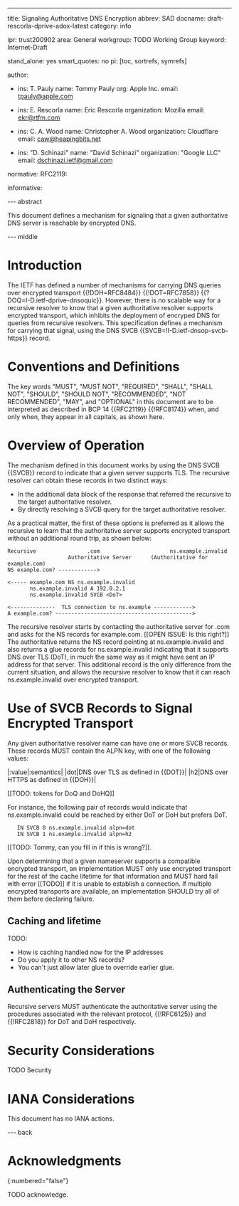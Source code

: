 ---
title: Signaling Authoritative DNS Encryption
abbrev: SAD
docname: draft-rescorla-dprive-adox-latest
category: info

ipr: trust200902
area: General
workgroup: TODO Working Group
keyword: Internet-Draft

stand_alone: yes
smart_quotes: no
pi: [toc, sortrefs, symrefs]

author:

 -
    ins: T. Pauly
    name: Tommy Pauly
    org: Apple Inc.
    email: tpauly@apple.com

 -
    ins: E. Rescorla
    name: Eric Rescorla
    organization: Mozilla
    email: ekr@rtfm.com

 -
    ins: C. A. Wood
    name: Christopher A. Wood
    organization: Cloudflare
    email: caw@heapingbits.net

 -
    ins: "D. Schinazi"
    name: "David Schinazi"
    organization: "Google LLC"
    email: dschinazi.ietf@gmail.com



normative:
  RFC2119:

informative:



--- abstract

This document defines a mechanism for signaling that a given
authoritative DNS server is reachable by encrypted DNS.

--- middle

# Introduction

The IETF has defined a number of mechanisms for carrying DNS queries
over encrypted transport {{!DOH=RFC8484}} {{!DOT=RFC7858}}
{{?DOQ=I-D.ietf-dprive-dnsoquic}}. However, there is no scalable
way for a recursive resolver to know that a given authoritative
resolver supports encrypted transport, which inhibits the deployment
of encryped DNS for queries from recursive resolvers. This specification
defines a mechanism for carrying that signal, using the
DNS SVCB {{SVCB=!I-D.ietf-dnsop-svcb-https}} record.



# Conventions and Definitions

The key words "MUST", "MUST NOT", "REQUIRED", "SHALL", "SHALL NOT", "SHOULD",
"SHOULD NOT", "RECOMMENDED", "NOT RECOMMENDED", "MAY", and "OPTIONAL" in this
document are to be interpreted as described in BCP 14 {{RFC2119}} {{!RFC8174}}
when, and only when, they appear in all capitals, as shown here.

# Overview of Operation

The mechanism defined in this document works by using the DNS SVCB
{{SVCB}} record to indicate that a given server supports TLS. The
recursive resolver can obtain these records in two distinct ways:

- In the additional data block of the response that referred
  the recursive to the target authoritative resolver.
- By directly resolving a SVCB query for the target authoritative
  resolver.

As a practical matter, the first of these options is preferred
as it allows the recursive to learn that the authoritative
server supports encrypted transport without an additional round
trip, as shown below:

~~~~
Recursive                .com                      ns.example.invalid
                   Authoritative Server      (Authoritative for example.com)
NS example.com? ------------>

<----- example.com NS ns.example.invalid
       ns.example.invalid A 192.0.2.1
       ns.example.invalid SVCB <DoT>

<--------------  TLS connection to ns.example ------------>
A example.com? ------------------------------------------->
~~~~

The recursive resolver starts by contacting the authoritative server
for .com and asks for the NS records for example.com.
[[OPEN ISSUE: Is this right?]]
The
authoritative returns the NS record pointing at ns.example.invalid and
also returns a glue records for ns.example.invalid 
indicating that it supports DNS over
TLS (DoT), in much the same way as it might have sent an
IP address for that server.
This additional record is the only difference from the
current situation, and allows the recursive resolver to know that
it can reach ns.example.invalid over encrypted transport.


# Use of SVCB Records to Signal Encrypted Transport

Any given authoritative resolver name can have one or more SVCB
records. These records MUST contain the ALPN key, with one of
the following values:

|:value|:semantics|
|dot|DNS over TLS as defined in {{DOT}}|
|h2|DNS over HTTPS as defined in {{DOH}}|

[[TODO: tokens for DoQ and DoHQ]]

For instance, the following pair of records would indicate that
ns.example.invalid could be reached by either DoT or DoH
but prefers DoT.

~~~~
   IN SVCB 0 ns.example.invalid alpn=dot
   IN SVCB 1 ns.example.invalid alpn=h2
~~~~

[[TODO: Tommy, can you fill in if this is wrong?]].

Upon determining that a given nameserver supports a compatible
encrypted transport, an implementation MUST only use encrypted
transport for the rest of the cache lifetime for that information
and MUST hard fail with error [[TODO]] if it is unable to establish a connection.
If multiple encrypted transports are available, an implementation
SHOULD try all of them before declaring failure.


## Caching and lifetime

TODO:
- How is caching handled now for the IP addresses
- Do you apply it to other NS records?
- You can't just allow later glue to override earlier glue.


## Authenticating the Server

Recursive servers MUST authenticate the authoritative server
using the procedures associated with the relevant protocol,
{{!RFC6125}} and {{!RFC2818}} for DoT and DoH respectively.

# Security Considerations

TODO Security


# IANA Considerations

This document has no IANA actions.



--- back

# Acknowledgments
{:numbered="false"}

TODO acknowledge.
